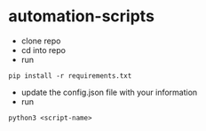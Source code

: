 # automation-scripts

- clone repo
- cd into repo
- run 
```
pip install -r requirements.txt
```
- update the config.json file with your information
- run
```
python3 <script-name>
```


